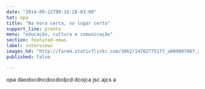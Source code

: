 ```yaml
---
date: "2014-09-22T09:18:28-03:00"
hat: opa
title: "Na hora certa, no lugar certo"
support_line: pronto
menu: "educação, cultura e comunicação"
section: featured-news
label: interviews
images_hd: "http://farm4.staticflickr.com/3862/14702775177_a009807087_z.jpg"
published: false

---
```

<p>opa daodocdncdocdodjcd dcojca jsc ajcs a</p>
